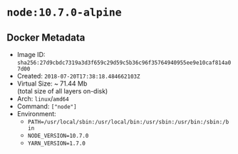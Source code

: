 # `node:10.7.0-alpine`

## Docker Metadata

- Image ID: `sha256:27d9cbdc7319a3d3f659c29d59c5b36c96f35764940955ee9e10caf814a07d00`
- Created: `2018-07-20T17:38:18.484662103Z`
- Virtual Size: ~ 71.44 Mb  
  (total size of all layers on-disk)
- Arch: `linux`/`amd64`
- Command: `["node"]`
- Environment:
  - `PATH=/usr/local/sbin:/usr/local/bin:/usr/sbin:/usr/bin:/sbin:/bin`
  - `NODE_VERSION=10.7.0`
  - `YARN_VERSION=1.7.0`
